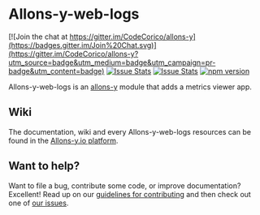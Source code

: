 # Allons-y-web-logs

[![Join the chat at https://gitter.im/CodeCorico/allons-y](https://badges.gitter.im/Join%20Chat.svg)](https://gitter.im/CodeCorico/allons-y?utm_source=badge&utm_medium=badge&utm_campaign=pr-badge&utm_content=badge)
[![Issue Stats](http://issuestats.com/github/codecorico/allons-y-web-logs/badge/issue)](http://issuestats.com/github/codecorico/allons-y)
[![Issue Stats](http://issuestats.com/github/codecorico/allons-y-web-logs/badge/pr)](http://issuestats.com/github/codecorico/allons-y)
[![npm version](https://badge.fury.io/js/allons-y-web-logs.svg)](https://badge.fury.io/js/allons-y-web-logs)

Allons-y-web-logs is an [allons-y](https://github.com/CodeCorico/allons-y) module that adds a metrics viewer app.

## Wiki

The documentation, wiki and every Allons-y-web-logs resources can be found in the [Allons-y.io platform](https://allons-y.io).

## Want to help?

Want to file a bug, contribute some code, or improve documentation? Excellent! Read up on our [guidelines for contributing](CONTRIBUTING.md) and then check out one of [our issues](https://github.com/CodeCorico/allons-y-web-logs/issues).
